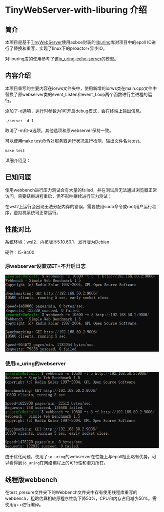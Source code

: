 # TinyWebServer-with-liburing 介绍

## 简介

本项目是基于[TinyWebServer](https://github.com/qinguoyi/TinyWebServer)使用axboe封装的[liburing](https://github.com/axboe/liburing)库对项目中的epoll IO进行了替换和重写，实现了linux下的proactor+异步IO。

对liburing库的使用参考了该[io_uring-echo-server](https://github.com/frevib/io_uring-echo-server)的模型。

## 内容介绍

本项目重写的主要内容在iorws文件夹中，使用新增的iorws类在main.cpp文件中替换了原webserver类的event_Listen和event_Loop两个函数进行主进程的运行。

添加了-d选项，运行时参数为1可开启debug模式，会在终端上输出信息。

```
./server -d 1
```

取消了-m和-a选项，其他选项和原webserver保持一致。

可以使用make test命令对服务器运行状况进行检测，输出文件名为test。

```
make test
```

详细介绍见：

[iorws类细节介绍]: ./iorws类细节介绍.md

## 已知问题

使用webbench进行压力测试会有大量的failed，并在测试后无法通过浏览器正常访问，需要结束进程重启，但不影响继续进行压力测试；

在wsl2上运行会出现无法分配内存的错误，需要使用sudo命令或root用户运行程序，虚拟机系统可正常运行。

## 性能对比

系统环境：wsl2，内核版本5.10.60.1，发行版为Debian

硬件：I5-9400

### 原webserver设置双ET+不开启日志

![image-20220202233948107](./root/image-20220202233948107.png)

### 使用io_uring的webserver

![image-20220202232755537](./root/image-20220202232755537.png)

由于优化问题，使用了`io_uring`的webserver在性能上与epoll相比略有优势，可以看得到`io_uring`在网络编程上的可行性和潜力所在。

## 线程版webbench

在test_presure文件夹下的Webbench文件夹中存有使用线程库重写的webbench，粗略估算相较原程序性能下降50%，CPU和内存占用减少50%。需使用g++进行编译。
